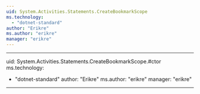 ```yaml
---
uid: System.Activities.Statements.CreateBookmarkScope
ms.technology: 
  - "dotnet-standard"
author: "Erikre"
ms.author: "erikre"
manager: "erikre"
---
```


---
uid: System.Activities.Statements.CreateBookmarkScope.#ctor
ms.technology: 
  - "dotnet-standard"
author: "Erikre"
ms.author: "erikre"
manager: "erikre"
---
